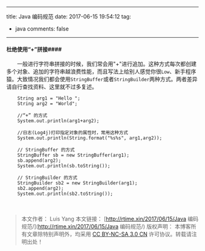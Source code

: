 
---
title: Java 编码规范
date: 2017-06-15 19:54:12
tag:
   - java
comments: false
---

#### 杜绝使用“+”拼接####

　　一般进行字符串拼接的时候，我们常会用"+"进行追加。这种方式每次都创建多个对象、追加的字符串越浪费性能，而且写法上给别人感觉你很`Low`、新手程序猿。大致情况我们都会使用`StringBuffer`或者`StringBuilder`两种方式。两者差异请自行查找资料、这里就不过多复述。
　　

```
	String arg1 = "Hello ";
	String arg2 = "World";
	
	//“+” 的方式
	System.out.println(arg1+arg2);
	
	//日志(Log4j)打印指定对象的属性时，常用这种方式
	System.out.println(String.format("%s%s", arg1,arg2));
	
	// StringBuffer 的方式
	StringBuffer sb = new StringBuffer(arg1);
	sb.append(arg2);
	System.out.println(sb.toString());
	
	// StringBuilder 的方式
	StringBuilder sb2 = new StringBuilder(arg1);
	sb2.append(arg2);
	System.out.println(sb2.toString());
```
　　
> 本文作者： Luis Yang
>本文链接： [http://rtime.xin/2017/06/15/Java 编码规范/](http://rtime.xin/2017/06/15/Java 编码规范/)
>版权声明： 本博客所有文章除特别声明外，均采用 [CC BY-NC-SA 3.0 CN](http://creativecommons.org/licenses/by-nc-sa/3.0/cn/) 许可协议。转载请注明出处！
